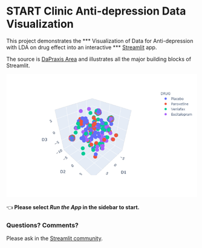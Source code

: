 # START Clinic Anti-depression Data Visualization

This project demonstrates the *** Visualization of Data for Anti-depression with LDA on drug effect into an interactive *** [Streamlit](https://streamlit.io) app.

The source is [DaPraxis Area](https://github.com/DaPraxis/IMLdepressionData) and illustrates all the major building blocks of Streamlit.

![alt text][logo]

[logo]: https://github.com/DaPraxis/IMLdepressionData/raw/master/front.png "Data Visualization"

👈 **Please select _Run the App_ in the sidebar to start.**

### Questions? Comments?

Please ask in the [Streamlit community](https://discuss.streamlit.io).
